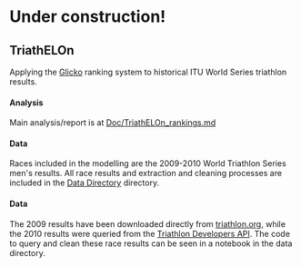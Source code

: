 # Under construction!

## TriathELOn
Applying the [Glicko](http://www.glicko.net/glicko.html) ranking system to historical ITU World Series triathlon results.

#### Analysis
Main analysis/report is at [Doc/TriathELOn_rankings.md](nba.com)

#### Data 
Races included in the modelling are the 2009-2010 World Triathlon Series men's results. All race results and extraction and cleaning processes are included in the [Data Directory](nba.com) directory. 



#### Data
 The 2009 results have been downloaded directly from [triathlon.org](https://triathlon.org/results#q=&hPP=15&idx=events_reverse_sort&p=0&dFR%5Bevent_categories.cat_name%5D%5B0%5D=World%20Triathlon%20Series&dFR%5Byear%5D%5B0%5D=2009&fR%5Bfederation_event%5D%5B0%5D=false&is_v=1), while the 2010 results were queried from the [Triathlon Developers API](https://www.google.com/search?q=triathlon.org+developers&oq=&sourceid=chrome&ie=UTF-8). The code to query and clean these race results can be seen in a notebook in the data directory.
